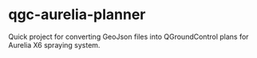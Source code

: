 # qgc-aurelia-planner
Quick project for converting GeoJson files into QGroundControl plans for Aurelia X6 spraying system.
